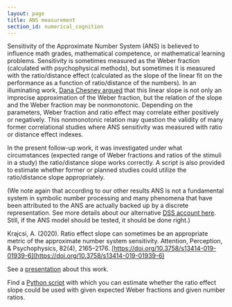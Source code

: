 ```yaml
---
layout: page
title: ANS measurement
section_id: numerical_cognition
---
```


Sensitivity of the Approximate Number System (ANS) is believed to influence math grades, mathematical competence, or mathematical learning problems. Sensitivity is sometimes measured as the Weber fraction (calculated with psychophysical methods), but sometimes it is measured with the ratio/distance effect (calculated as the slope of the linear fit on the performance as a function of ratio/distance of the numbers). In an illuminating work, [Dana Chesney argued](https://doi.org/10.3758/s13414-018-1515-x) that this linear slope is not only an imprecise approximation of the Weber fraction, but the relation of the slope and the Weber fraction may be nonmonotonic. Depending on the parameters, Weber fraction and ratio effect may correlate either positively or negatively. This nonmonotonic relation may question the validity of many former correlational studies where ANS sensitivity was measured with ratio or distance effect indexes.

In the present follow-up work, it was investigated under what circumstances (expected range of Weber fractions and ratios of the stimuli in a study) the ratio/distance slope works correctly. A script is also provided to estimate whether former or planned studies could utilize the ratio/distance slope appropriately.

(We note again that according to our other results ANS is not a fundamental system in symbolic number processing and many phenomena that have been attributed to the ANS are actually backed up by a discrete representation. See more details about our alternative [DSS account here](https://www.thenumberworks.org/discrete_semantic_system.html). Still, if the ANS model should be tested, it should be done right.)

<i class='fa fa-file-text'></i> Krajcsi, A. (2020). Ratio effect slope can sometimes be an appropriate metric of the approximate number system sensitivity. Attention, Perception, & Psychophysics, 82(4), 2165–2176. [https://doi.org/10.3758/s13414-019-01939-6](https://doi.org/10.3758/s13414-019-01939-6)


<i class='fa fa-file'></i>See a [presentation](https://docs.google.com/presentation/d/1py_2GnU3-NaamvxgRCGlsZjWGP4q5CtH5vyUNoJpgQQ/edit?usp=sharing) about this work.

<i class='fa fa-file-code'></i>Find a [Python script](https://osf.io/69qnk/) with which you can estimate whether the ratio effect slope could be used with given expected Weber fractions and given number ratios.